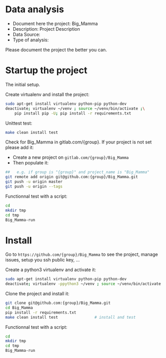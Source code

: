 # Data analysis
- Document here the project: Big_Mamma
- Description: Project Description
- Data Source:
- Type of analysis:

Please document the project the better you can.

# Startup the project

The initial setup.

Create virtualenv and install the project:
```bash
sudo apt-get install virtualenv python-pip python-dev
deactivate; virtualenv ~/venv ; source ~/venv/bin/activate ;\
    pip install pip -U; pip install -r requirements.txt
```

Unittest test:
```bash
make clean install test
```

Check for Big_Mamma in gitlab.com/{group}.
If your project is not set please add it:

- Create a new project on `gitlab.com/{group}/Big_Mamma`
- Then populate it:

```bash
##   e.g. if group is "{group}" and project_name is "Big_Mamma"
git remote add origin git@github.com:{group}/Big_Mamma.git
git push -u origin master
git push -u origin --tags
```

Functionnal test with a script:

```bash
cd
mkdir tmp
cd tmp
Big_Mamma-run
```

# Install

Go to `https://github.com/{group}/Big_Mamma` to see the project, manage issues,
setup you ssh public key, ...

Create a python3 virtualenv and activate it:

```bash
sudo apt-get install virtualenv python-pip python-dev
deactivate; virtualenv -ppython3 ~/venv ; source ~/venv/bin/activate
```

Clone the project and install it:

```bash
git clone git@github.com:{group}/Big_Mamma.git
cd Big_Mamma
pip install -r requirements.txt
make clean install test                # install and test
```
Functionnal test with a script:

```bash
cd
mkdir tmp
cd tmp
Big_Mamma-run
```
